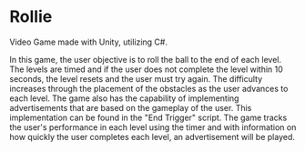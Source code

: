 # Rollie

Video Game made with Unity, utilizing C#.

In this game, the user objective is to roll the ball to the end of each level. The levels are timed and if the user does not complete the level within 10 seconds, the level resets and the user must try again. The difficulty increases through the placement of the obstacles as the user advances to each level.
The game also has the capability of implementing advertisements that are based on the gameplay of the user. This implementation can be found in the "End Trigger" script. The game tracks the user's performance in each level using the timer and with information on how quickly the user completes each level, an advertisement will be played.
